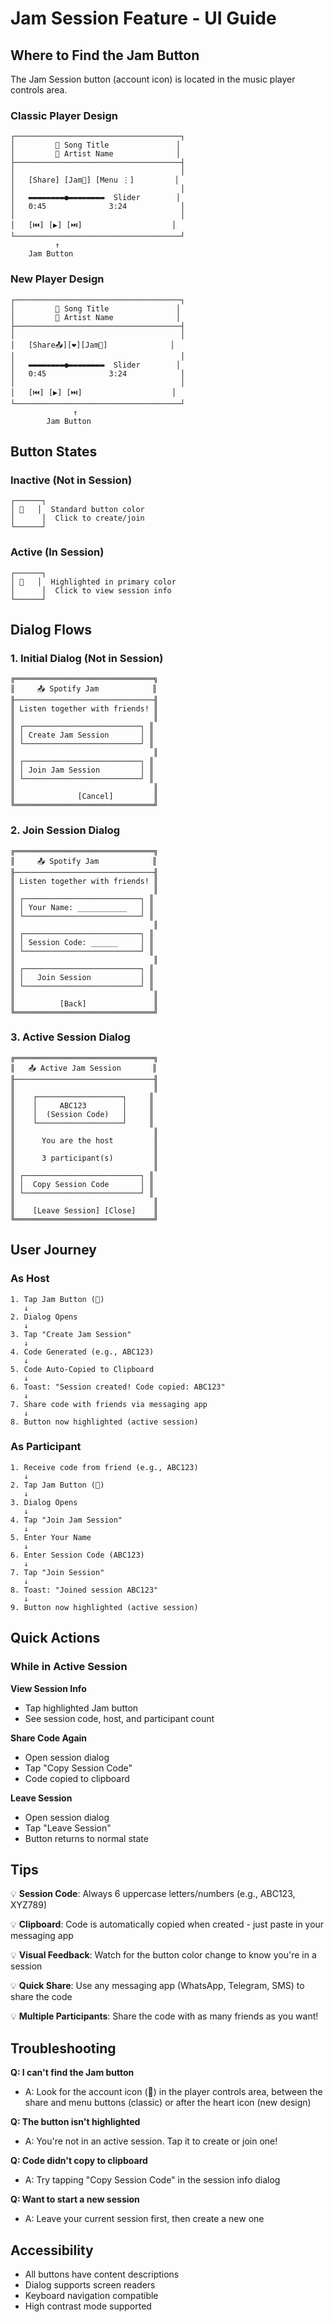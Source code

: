 # Jam Session Feature - UI Guide

## Where to Find the Jam Button

The Jam Session button (account icon) is located in the music player controls area.

### Classic Player Design

```
┌─────────────────────────────────────┐
│         🎵 Song Title               │
│         👤 Artist Name              │
├─────────────────────────────────────┤
│                                     │
│   [Share] [Jam👤] [Menu ⋮]         │
│                                     │
│   ▬▬▬▬▬▬▬▬●▬▬▬▬▬▬▬▬  Slider        │
│   0:45              3:24            │
│                                     │
│   [⏮️] [▶️] [⏭️]                    │
└─────────────────────────────────────┘
          ↑
    Jam Button
```

### New Player Design

```
┌─────────────────────────────────────┐
│         🎵 Song Title               │
│         👤 Artist Name              │
├─────────────────────────────────────┤
│                                     │
│   [Share📤][❤️][Jam👤]              │
│                                     │
│   ▬▬▬▬▬▬▬▬●▬▬▬▬▬▬▬▬  Slider        │
│   0:45              3:24            │
│                                     │
│   [⏮️] [▶️] [⏭️]                    │
└─────────────────────────────────────┘
              ↑
        Jam Button
```

## Button States

### Inactive (Not in Session)
```
┌──────┐
│ 👤   │  Standard button color
│      │  Click to create/join
└──────┘
```

### Active (In Session)
```
┌──────┐
│ 👤   │  Highlighted in primary color
│      │  Click to view session info
└──────┘
```

## Dialog Flows

### 1. Initial Dialog (Not in Session)

```
╔═══════════════════════════════╗
║     📤 Spotify Jam            ║
╟───────────────────────────────╢
║ Listen together with friends! ║
║                               ║
║ ┌──────────────────────────┐ ║
║ │ Create Jam Session       │ ║
║ └──────────────────────────┘ ║
║                               ║
║ ┌──────────────────────────┐ ║
║ │ Join Jam Session         │ ║
║ └──────────────────────────┘ ║
║                               ║
║              [Cancel]         ║
╚═══════════════════════════════╝
```

### 2. Join Session Dialog

```
╔═══════════════════════════════╗
║     📤 Spotify Jam            ║
╟───────────────────────────────╢
║ Listen together with friends! ║
║                               ║
║ ┌──────────────────────────┐ ║
║ │ Your Name: ___________   │ ║
║ └──────────────────────────┘ ║
║                               ║
║ ┌──────────────────────────┐ ║
║ │ Session Code: ______     │ ║
║ └──────────────────────────┘ ║
║                               ║
║ ┌──────────────────────────┐ ║
║ │   Join Session           │ ║
║ └──────────────────────────┘ ║
║                               ║
║          [Back]               ║
╚═══════════════════════════════╝
```

### 3. Active Session Dialog

```
╔═══════════════════════════════╗
║   📤 Active Jam Session       ║
╟───────────────────────────────╢
║                               ║
║    ┌───────────────────┐     ║
║    │     ABC123        │     ║
║    │  (Session Code)   │     ║
║    └───────────────────┘     ║
║                               ║
║      You are the host         ║
║                               ║
║      3 participant(s)         ║
║                               ║
║ ┌──────────────────────────┐ ║
║ │  Copy Session Code       │ ║
║ └──────────────────────────┘ ║
║                               ║
║    [Leave Session] [Close]    ║
╚═══════════════════════════════╝
```

## User Journey

### As Host
```
1. Tap Jam Button (👤)
   ↓
2. Dialog Opens
   ↓
3. Tap "Create Jam Session"
   ↓
4. Code Generated (e.g., ABC123)
   ↓
5. Code Auto-Copied to Clipboard
   ↓
6. Toast: "Session created! Code copied: ABC123"
   ↓
7. Share code with friends via messaging app
   ↓
8. Button now highlighted (active session)
```

### As Participant
```
1. Receive code from friend (e.g., ABC123)
   ↓
2. Tap Jam Button (👤)
   ↓
3. Dialog Opens
   ↓
4. Tap "Join Jam Session"
   ↓
5. Enter Your Name
   ↓
6. Enter Session Code (ABC123)
   ↓
7. Tap "Join Session"
   ↓
8. Toast: "Joined session ABC123"
   ↓
9. Button now highlighted (active session)
```

## Quick Actions

### While in Active Session

**View Session Info**
- Tap highlighted Jam button
- See session code, host, and participant count

**Share Code Again**
- Open session dialog
- Tap "Copy Session Code"
- Code copied to clipboard

**Leave Session**
- Open session dialog
- Tap "Leave Session"
- Button returns to normal state

## Tips

💡 **Session Code**: Always 6 uppercase letters/numbers (e.g., ABC123, XYZ789)

💡 **Clipboard**: Code is automatically copied when created - just paste in your messaging app

💡 **Visual Feedback**: Watch for the button color change to know you're in a session

💡 **Quick Share**: Use any messaging app (WhatsApp, Telegram, SMS) to share the code

💡 **Multiple Participants**: Share the code with as many friends as you want!

## Troubleshooting

**Q: I can't find the Jam button**
- A: Look for the account icon (👤) in the player controls area, between the share and menu buttons (classic) or after the heart icon (new design)

**Q: The button isn't highlighted**
- A: You're not in an active session. Tap it to create or join one!

**Q: Code didn't copy to clipboard**
- A: Try tapping "Copy Session Code" in the session info dialog

**Q: Want to start a new session**
- A: Leave your current session first, then create a new one

## Accessibility

- All buttons have content descriptions
- Dialog supports screen readers
- Keyboard navigation compatible
- High contrast mode supported
